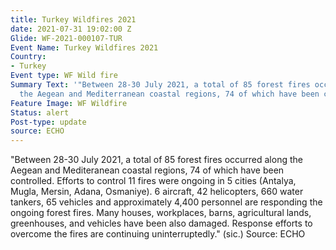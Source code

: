 ```yaml
---
title: Turkey Wildfires 2021
date: 2021-07-31 19:02:00 Z
Glide: WF-2021-000107-TUR
Event Name: Turkey Wildfires 2021
Country:
- Turkey
Event type: WF Wild fire
Summary Text: '"Between 28-30 July 2021, a total of 85 forest fires occurred along
  the Aegean and Mediterranean coastal regions, 74 of which have been controlled."'
Feature Image: WF Wildfire
Status: alert
Post-type: update
source: ECHO
---
```


"Between 28-30 July 2021, a total of 85 forest fires occurred along the Aegean and Mediteranean coastal regions, 74 of which have been controlled. Efforts to control 11 fires were ongoing in 5 cities (Antalya, Mugla, Mersin, Adana, Osmaniye). 6 aircraft, 42 helicopters, 660 water tankers, 65 vehicles and approximately 4,400 personnel are responding the ongoing forest fires. Many houses, workplaces, barns, agricultural lands, greenhouses, and vehicles have been also damaged. Response efforts to overcome the fires are continuing uninterruptedly." (sic.)
Source: ECHO